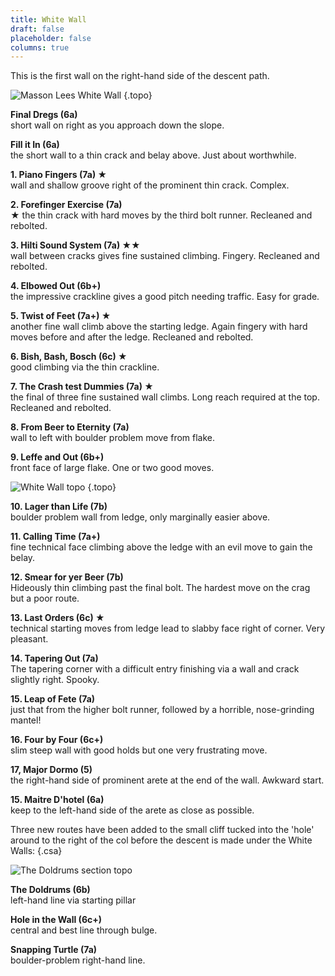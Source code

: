 ```yaml
---
title: White Wall
draft: false
placeholder: false
columns: true
---
```


This is the first wall on the right-hand side of the descent path.

![Masson Lees White Wall](/img/peak/matlock/Masson-Lees_White-Wall-LH.jpg)
{.topo}


**Final Dregs (6a)**  
short wall on right as you approach down the slope.

**Fill it In (6a)**  
the short wall to a thin crack and belay above. Just about worthwhile.

**1. Piano Fingers (7a) ★**  
wall and shallow groove right of the prominent thin crack. Complex.

**2. Forefinger Exercise (7a)**  
★ the thin crack with hard moves by the third bolt runner. Recleaned and rebolted.

**3. Hilti Sound System (7a) ★★**  
wall between cracks gives fine sustained climbing. Fingery. Recleaned and rebolted.

**4. Elbowed Out (6b+)**  
the impressive crackline gives a good pitch needing traffic. Easy for grade.

**5. Twist of Feet (7a+) ★**  
another fine wall climb above the starting ledge. Again fingery with hard moves before and after the ledge. Recleaned and rebolted.

**6. Bish, Bash, Bosch (6c) ★**  
good climbing via the thin crackline.

**7. The Crash test Dummies (7a) ★**  
the final of three fine sustained wall climbs. Long reach required at the top. Recleaned and rebolted.

**8. From Beer to Eternity (7a)**  
wall to left with boulder problem move from flake.

**9. Leffe and Out (6b+)**  
front face of large flake. One or two good moves.

![White Wall topo](/img/peak/matlock/white-Wall-1-copy.jpg)
{.topo}

**10. Lager than Life (7b)**  
boulder problem wall from ledge, only marginally easier above.

**11. Calling Time (7a+)**  
fine technical face climbing above the ledge with an evil move to gain the belay.

**12. Smear for yer Beer (7b)**  
Hideously thin climbing past the final bolt. The hardest move on the crag but a poor route.

**13. Last Orders (6c) ★**  
technical starting moves from ledge lead to slabby face right of corner. Very pleasant.

**14. Tapering Out (7a)**  
The tapering corner with a difficult entry finishing via a wall and crack slightly right. Spooky.

**15. Leap of Fete (7a)**  
just that from the higher bolt runner, followed by a horrible, nose-grinding mantel!

**16. Four by Four (6c+)**  
slim steep wall with good holds but one very frustrating move.

**17, Major Dormo (5)**  
the right-hand side of prominent arete at the end of the wall. Awkward start.

**15. Maitre D'hotel (6a)**  
keep to the left-hand side of the arete as close as possible.

Three new routes have been added to the small cliff tucked into the 'hole' around to the right of the col before the descent is made under the White Walls:
{.csa}


![The Doldrums section topo](/img/peak/matlock/Massontop.jpg)

**The Doldrums (6b)**  
left-hand line via starting pillar

**Hole in the Wall (6c+)**  
central and best line through bulge.

**Snapping Turtle (7a)**  
boulder-problem right-hand line.